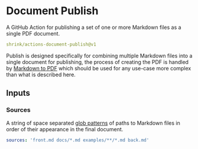 # Document Publish

A GitHub Action for publishing a set of one or more Markdown files as a single
PDF document.

```yaml
shrink/actions-document-publish@v1
```

Publish is designed specifically for combining multiple Markdown files into a
single document for publishing, the process of creating the PDF is handled by
[Markdown to PDF][markdown-to-pdf] which should be used for any use-case more
complex than what is described here.

## Inputs

### Sources

A string of space separated [glob patterns][glob] of paths to Markdown files
in order of their appearance in the final document.

```yaml
sources: 'front.md docs/*.md examples/**/*.md back.md'
```

[glob]: https://en.wikipedia.org/wiki/Glob_(programming)
[markdown-to-pdf]: https://github.com/BaileyJM02/markdown-to-pdf
